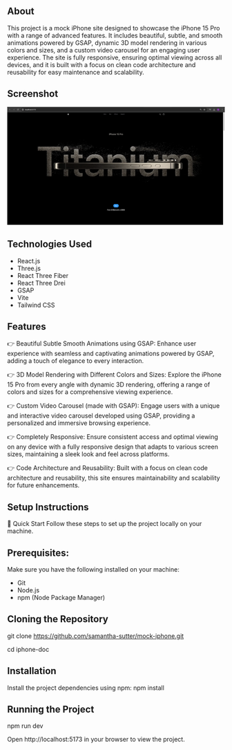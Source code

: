 ## About

This project is a mock iPhone site designed to showcase the iPhone 15 Pro with a range of advanced features. It includes beautiful, subtle, and smooth animations powered by GSAP, dynamic 3D model rendering in various colors and sizes, and a custom video carousel for an engaging user experience. The site is fully responsive, ensuring optimal viewing across all devices, and it is built with a focus on clean code architecture and reusability for easy maintenance and scalability.

## Screenshot

![Screenshot of the Final Product](img/screenshot%20.png)

## Technologies Used

- React.js
- Three.js
- React Three Fiber
- React Three Drei
- GSAP
- Vite
- Tailwind CSS

## Features

👉 Beautiful Subtle Smooth Animations using GSAP: Enhance user experience with seamless and captivating animations powered by GSAP, adding a touch of elegance to every interaction.

👉 3D Model Rendering with Different Colors and Sizes: Explore the iPhone 15 Pro from every angle with dynamic 3D rendering, offering a range of colors and sizes for a comprehensive viewing experience.

👉 Custom Video Carousel (made with GSAP): Engage users with a unique and interactive video carousel developed using GSAP, providing a personalized and immersive browsing experience.

👉 Completely Responsive: Ensure consistent access and optimal viewing on any device with a fully responsive design that adapts to various screen sizes, maintaining a sleek look and feel across platforms.

👉 Code Architecture and Reusability: Built with a focus on clean code architecture and reusability, this site ensures maintainability and scalability for future enhancements.

## Setup Instructions

🤸 Quick Start
Follow these steps to set up the project locally on your machine.

## Prerequisites:

Make sure you have the following installed on your machine:

- Git
- Node.js
- npm (Node Package Manager)

## Cloning the Repository

git clone https://github.com/samantha-sutter/mock-iphone.git

cd iphone-doc

## Installation

Install the project dependencies using npm:
npm install

## Running the Project

npm run dev

Open http://localhost:5173 in your browser to view the project.
